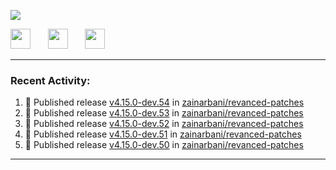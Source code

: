 <p align="left">
  <!-- Typing SVG by DenverCoder1 - https://github.com/DenverCoder1/readme-typing-svg -->
  <a href="https://github.com/DenverCoder1/readme-typing-svg">
    <img src="https://readme-typing-svg.demolab.com/?lines=Hello%2E%2E%2E;Im%20Zain;&font=Fira%20Code&center=false&width=440&height=45&color=00FFFF&vCenter=true&pause=1000&size=22" /></a>
</p>

<p align="left">
  <a href="https://www.youtube.com/@zainarbani"><img width="32px" src="https://www.freeiconspng.com/uploads/youtube-subscribe-png-youtube-subscribe-to-5.png"/></a>
  &#8287;&#8287;&#8287;&#8287;&#8287;
  <a href="https://discord.com/invite/4dMPpvKm"><img width="32px" src="https://www.freeiconspng.com/uploads/discord-icon-7.png"/></a>
  &#8287;&#8287;&#8287;&#8287;&#8287;
  <a href="https://t.me/AnotherZain"><img width="32px" src="https://www.freeiconspng.com/uploads/telegram-icon-1.png"></a>
</p>

---

<h3>Recent Activity:</h3>

<!-- https://github.com/jamesgeorge007/github-activity-readme -->
<!--START_SECTION:activity-->
1. 🚀 Published release [v4.15.0-dev.54](https://github.com/zainarbani/revanced-patches/releases/tag/v4.15.0-dev.54) in [zainarbani/revanced-patches](https://github.com/zainarbani/revanced-patches)
2. 🚀 Published release [v4.15.0-dev.53](https://github.com/zainarbani/revanced-patches/releases/tag/v4.15.0-dev.53) in [zainarbani/revanced-patches](https://github.com/zainarbani/revanced-patches)
3. 🚀 Published release [v4.15.0-dev.52](https://github.com/zainarbani/revanced-patches/releases/tag/v4.15.0-dev.52) in [zainarbani/revanced-patches](https://github.com/zainarbani/revanced-patches)
4. 🚀 Published release [v4.15.0-dev.51](https://github.com/zainarbani/revanced-patches/releases/tag/v4.15.0-dev.51) in [zainarbani/revanced-patches](https://github.com/zainarbani/revanced-patches)
5. 🚀 Published release [v4.15.0-dev.50](https://github.com/zainarbani/revanced-patches/releases/tag/v4.15.0-dev.50) in [zainarbani/revanced-patches](https://github.com/zainarbani/revanced-patches)
<!--END_SECTION:activity-->

---
